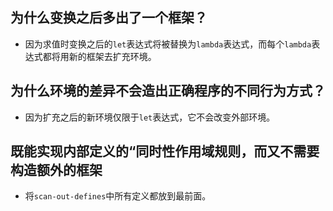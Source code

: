 ## 为什么变换之后多出了一个框架？

- 因为求值时变换之后的`let`表达式将被替换为`lambda`表达式，而每个`lambda`表达式都将用新的框架去扩充环境。

## 为什么环境的差异不会造出正确程序的不同行为方式？

- 因为扩充之后的新环境仅限于`let`表达式，它不会改变外部环境。

## 既能实现内部定义的“同时性作用域规则，而又不需要构造额外的框架

- 将`scan-out-defines`中所有定义都放到最前面。